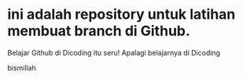 # ini adalah repository untuk latihan membuat branch di Github.
Belajar Github di Dicoding itu seru!
Apalagi belajarnya di Dicoding

bismillah
